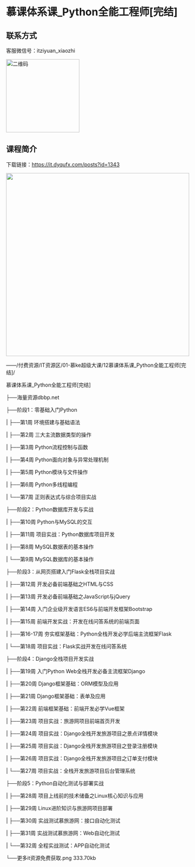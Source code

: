 # 慕课体系课_Python全能工程师[完结]

## 联系方式

客服微信号：itziyuan_xiaozhi

<img src="https://ziyuanyun.oss-cn-guangzhou.aliyuncs.com/common/20240614073449/666b82192834a.jpg" width="200" height="200" alt="二维码">

## 课程简介

下载链接：https://it.dyqufx.com/posts?id=1343

<img src="https://ziyuanyun.oss-cn-guangzhou.aliyuncs.com/yun/20240515153709/66446625672e0.jpg" width="500" alt="">

  ——/付费资源/IT资源区/01-慕ke超级大课/12慕课体系课_Python全能工程师[完结]/

 慕课体系课_Python全能工程师[完结]





 ├──海量资源dbbp.net

 ├──阶段1：零基础入门Python

 | ├──第1周 环境搭建与基础语法

 | ├──第2周 三大主流数据类型的操作

 | ├──第3周 Python流程控制与函数

 | ├──第4周 Python面向对象与异常处理机制

 | ├──第5周 Python模块与文件操作

 | ├──第6周 Python多线程编程

 | └──第7周 正则表达式与综合项目实战

 ├──阶段2：Python数据库开发与实战

 | ├──第10周 Python与MySQL的交互

 | ├──第11周 项目实战：Python数据库项目开发

 | ├──第8周 MySQL数据表的基本操作

 | └──第9周 MySQL数据库的基本操作

 ├──阶段3：从网页搭建入门Flask全栈项目实战

 | ├──第12周 开发必备前端基础之HTML与CSS

 | ├──第13周 开发必备前端基础之JavaScript与jQuery

 | ├──第14周 入门企业级开发语言ES6与前端开发框架Bootstrap

 | ├──第15周 前端开发实战：开发在线问答系统的前端页面

 | ├──第16-17周 夯实框架基础：Python全栈开发必学后端主流框架Flask

 | └──第18周 项目实战：Flask实战开发在线问答系统

 ├──阶段4：Django全栈项目开发实战

 | ├──第19周 入门Python Web全栈开发必备主流框架Django

 | ├──第20周 Django框架基础：ORM模型及应用

 | ├──第21周 Django框架基础：表单及应用

 | ├──第22周 前端框架基础：前端开发必学Vue框架

 | ├──第23周 项目实战：旅游网项目前端首页开发

 | ├──第24周 项目实战：Django全栈开发旅游项目之景点详情模块

 | ├──第25周 项目实战：Django全栈开发旅游项目之登录注册模块

 | ├──第26周 项目实战：Django全栈开发旅游项目之订单支付模块

 | └──第27周 项目实战：全栈开发旅游项目后台管理系统

 ├──阶段5：Python自动化测试与部署实战

 | ├──第28周 项目上线前的技术储备之Linux核心知识与应用

 | ├──第29周 Linux进阶知识与旅游网项目部署

 | ├──第30周 实战测试慕旅游网：接口自动化测试

 | ├──第31周 实战测试慕旅游网：Web自动化测试

 | └──第32周 全程实战测试：APP自动化测试

 └──更多it资源免费获取.png 333.70kb

  